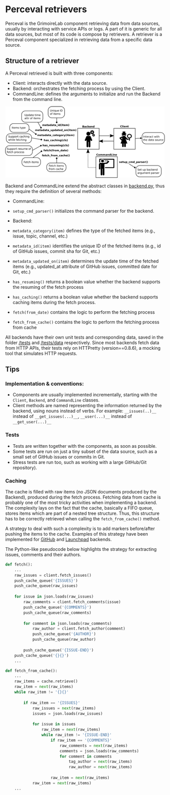 # Perceval retrievers

Perceval is the GrimoireLab component retrieving data from data sources, usually by interacting with service APIs or logs. A part of it is generic for all data sources, but most of its code is compose by retrievers. A retriever is a Perceval component specialized in retrieving data from a specific data source.

## Structure of a retriever

A Perceval retrieved is built with three components:

* Client: interacts directly with the data source.
* Backend: orchestrates the fetching process by using the Client.
* CommandLine: defines the arguments to initialize and run the Backend from the command line.

![](/assets/howto-perceval-backends.png)

Backend and CommandLine extend the abstract classes in [backend.py](https://github.com/grimoirelab/perceval/blob/master/perceval/backend.py), thus they require the definition of several methods:

* CommandLine:

 * `setup_cmd_parser()` initializes the command parser for the backend.

* Backend:

 * `metadata_category(item)` defines the type of the fetched items (e.g., issue, topic, channel, etc.)
 * `metadata_id(item)` identifies the unique ID of the fetched items (e.g., id of GitHub issues, commit sha for Git, etc.)
 * `metadata_updated_on(item)` determines the update time of the fetched items (e.g., updated_at attribute of GitHub issues, committed date for Git, etc.)
 * `has_resuming()` returns a boolean value whether the backend supports the resuming of the fetch process
 * `has_caching()` returns a boolean value whether the backend supports caching items during the fetch process.
 * `fetch(from_date)` contains the logic to perform the fetching process
 * `fetch_from_cache()` contains the logic to perform the fetching process from cache

All backends have their own unit tests and corresponding data, saved in the folder [/tests](https://github.com/grimoirelab/perceval/tree/master/tests) and [/tests/data](https://github.com/grimoirelab/perceval/tree/master/tests/data) respectively.
Since most backends fetch data from HTTP APIs, their tests rely on HTTPretty (version==0.8.6), a mocking tool that simulates HTTP requests.

## Tips

### Implementation & conventions:

* Components are usually implemented incrementally, starting with the `Client`, `Backend`, and `CommandLine` classes.
* Client methods are named representing the information returned by the backend, using nouns instead of verbs. For example: `__issues(..)__` instead of `__get_issues(...)__`, `__user(...)__` instead of `__get_user(...)__`

### Tests	

* Tests are written together with the components, as soon as possible. 
* Some tests are run on just a tiny subset of the data source, such as a small set of GitHub issues or commits in Git.
* Stress tests are run too, such as working with a large GitHub/Git repository).

### Caching

The cache is filled with raw items (no JSON documents produced by the Backend), produced during the fetch process. Fetching data from cache is probably one of the most tricky activities  when implementing a backend. The complexity lays on the fact that the cache, basically a FIFO queue, stores items which are part of a nested tree structure. Thus, this structure has to be correctly retrieved when calling the `fetch_from_cache()` method.
		
A strategy to deal with such a complexity is to add markers before/after pushing the items to the cache. Examples of this strategy have been implemented for [GitHub](https://github.com/grimoirelab/perceval/blob/master/perceval/backends/core/github.py) and [Launchpad](https://github.com/grimoirelab/perceval/blob/master/perceval/backends/core/launchpad.py) backends. 

The Python-like pseudocode below highlights the strategy for extracting issues, comments and their authors.

```python
def fetch():
	...
	raw_issues = client.fetch_issues()
	push_cache_queue('{ISSUES}')
	push_cache_queue(raw_issues)
	
	for issue in json.loads(raw_issues)
		raw_comments = client.fetch_comments(issue)
		push_cache_queue('{COMMENTS}')
		push_cache_queue(raw_comments)
		
		for comment in json.loads(raw_comments)
			raw_author = client.fetch_author(comment)
			push_cache_queue('{AUTHOR}')
			push_cache_queue(raw_author)
			
		push_cache_queue('{ISSUE-END}')
	push_cache_queue('{}{}')
	...
```

```python
def fetch_from_cache():
	...
	raw_items = cache.retrieve()
	raw_item = next(raw_items)
	while raw_item != '{}{}'
	
		if raw_item == '{ISSUES}'
			raw_issues = next(raw_items)
			issues = json.loads(raw_issues)
		
			for issue in issues
				raw_item = next(raw_items)
				while raw_item != '{ISSUE-END}'
					if raw_item == '{COMMENTS}'
						raw_comments = next(raw_items)
						comments = json.loads(raw_comments)
						for comment in comments
							tag_author = next(raw_items)
							raw_author = next(raw_items)
					
					raw_item = next(raw_items)
			raw_item = next(raw_items)	
	...
```